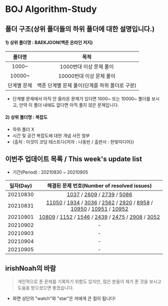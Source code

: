 # BOJ Algorithm-Study

## 폴더 구조(상위 폴더들의 하위 폴더에 대한 설명입니다.)
#### 1) 상위 폴더명 : BAEKJOON(백준 온라인 저지)

|   폴더명   |                      목적                       |     
| :------: | :-----------------------------------------------:|
| 1000~ |                1000번대 이상 문제 풀이                |
| 10000~ |              10000번대 이상 문제 풀이                |
| 단계별 문제 |   백준 단계별 문제 풀이(단계를 하위 폴더로 구분)   | 

* 단계별 문제에서 아직 안 올라온 문제가 있다면 1000~ 또는 10000~ 폴더를 보시고, 만약 이 폴더 내에도 없다면 아직 풀지 않은 문제입니다.

#### 2) 상위 폴더명 : 복잡도
- 하위 폴더 X
- 시간 및 공간 복잡도에 대한 개념 사진 첨부
- (출처 : 이것이 코딩 테스트다{저자 : 나동빈 / 출판사 : 한빛미디어})

## 이번주 업데이트 목록 / This week's update list
- 기간(Period) : 20210830 ~ 20210905

|   일자(Day)   |                   해결된 문제 번호(Number of resolved issues)                      |  
| :------: | :-----------------------------------------------:|
| 20210830 | [1037](https://github.com/irishNoah/Algorithm-Study/blob/main/BAEKJOON(%EB%B0%B1%EC%A4%80%20%EC%98%A8%EB%9D%BC%EC%9D%B8%20%EC%A0%80%EC%A7%80)/1000%EB%B2%88~/1037.py) / [2609](https://github.com/irishNoah/Algorithm-Study/blob/main/BAEKJOON(%EB%B0%B1%EC%A4%80%20%EC%98%A8%EB%9D%BC%EC%9D%B8%20%EC%A0%80%EC%A7%80)/1000%EB%B2%88~/2609.py) / [2739](https://github.com/irishNoah/Algorithm-Study/blob/main/BAEKJOON(%EB%B0%B1%EC%A4%80%20%EC%98%A8%EB%9D%BC%EC%9D%B8%20%EC%A0%80%EC%A7%80)/1000%EB%B2%88~/2739.py) / [5086](https://github.com/irishNoah/Algorithm-Study/blob/main/BAEKJOON(%EB%B0%B1%EC%A4%80%20%EC%98%A8%EB%9D%BC%EC%9D%B8%20%EC%A0%80%EC%A7%80)/1000%EB%B2%88~/5086.py)|
|  20210831  |  [11050](https://github.com/irishNoah/Algorithm-Study/blob/main/BAEKJOON(%EB%B0%B1%EC%A4%80%20%EC%98%A8%EB%9D%BC%EC%9D%B8%20%EC%A0%80%EC%A7%80)/10000%EB%B2%88~/11050(%EC%9D%B4%ED%95%AD%20%EA%B3%84%EC%88%98%201).py) / [1934](https://github.com/irishNoah/Algorithm-Study/blob/main/BAEKJOON(%EB%B0%B1%EC%A4%80%20%EC%98%A8%EB%9D%BC%EC%9D%B8%20%EC%A0%80%EC%A7%80)/1000%EB%B2%88~/1934(%EC%B5%9C%EC%86%8C%EA%B3%B5%EB%B0%B0%EC%88%98).py) / [3036](https://github.com/irishNoah/Algorithm-Study/blob/main/BAEKJOON(%EB%B0%B1%EC%A4%80%20%EC%98%A8%EB%9D%BC%EC%9D%B8%20%EC%A0%80%EC%A7%80)/1000%EB%B2%88~/3036(%EB%A7%81).py) / [2562](https://github.com/irishNoah/Algorithm-Study/blob/main/BAEKJOON(%EB%B0%B1%EC%A4%80%20%EC%98%A8%EB%9D%BC%EC%9D%B8%20%EC%A0%80%EC%A7%80)/1000%EB%B2%88~/2562(%EC%B5%9C%EB%8C%93%EA%B0%92).py) / [2920](https://github.com/irishNoah/Algorithm-Study/blob/main/BAEKJOON(%EB%B0%B1%EC%A4%80%20%EC%98%A8%EB%9D%BC%EC%9D%B8%20%EC%A0%80%EC%A7%80)/1000%EB%B2%88~/2920(%EC%9D%8C%EA%B3%84).py) / [8958](https://github.com/irishNoah/Algorithm-Study/blob/main/BAEKJOON(%EB%B0%B1%EC%A4%80%20%EC%98%A8%EB%9D%BC%EC%9D%B8%20%EC%A0%80%EC%A7%80)/1000%EB%B2%88~/8958(OX%ED%80%B4%EC%A6%88).py) / [10950](https://github.com/irishNoah/Algorithm-Study/blob/main/BAEKJOON(%EB%B0%B1%EC%A4%80%20%EC%98%A8%EB%9D%BC%EC%9D%B8%20%EC%A0%80%EC%A7%80)/10000%EB%B2%88~/10950(A%2BB%20-%203).py) / [10951](https://github.com/irishNoah/Algorithm-Study/blob/main/BAEKJOON(%EB%B0%B1%EC%A4%80%20%EC%98%A8%EB%9D%BC%EC%9D%B8%20%EC%A0%80%EC%A7%80)/10000%EB%B2%88~/10951(A%2BB%20-%204).py) / [10952](https://github.com/irishNoah/Algorithm-Study/blob/main/BAEKJOON(%EB%B0%B1%EC%A4%80%20%EC%98%A8%EB%9D%BC%EC%9D%B8%20%EC%A0%80%EC%A7%80)/10000%EB%B2%88~/10952(A%2BB%20-5).py) |  
|   20210901   |[10809](https://github.com/irishNoah/Algorithm-Study/blob/main/BAEKJOON(%EB%B0%B1%EC%A4%80%20%EC%98%A8%EB%9D%BC%EC%9D%B8%20%EC%A0%80%EC%A7%80)/10000%EB%B2%88~/10809(%EC%95%8C%ED%8C%8C%EB%B2%B3%20%EC%B0%BE%EA%B8%B0).py) / [1152](https://github.com/irishNoah/Algorithm-Study/blob/main/BAEKJOON(%EB%B0%B1%EC%A4%80%20%EC%98%A8%EB%9D%BC%EC%9D%B8%20%EC%A0%80%EC%A7%80)/1000%EB%B2%88~/1152(%EB%8B%A8%EC%96%B4%EC%9D%98%20%EA%B0%9C%EC%88%98).py) / [1546](https://github.com/irishNoah/Algorithm-Study/blob/main/BAEKJOON(%EB%B0%B1%EC%A4%80%20%EC%98%A8%EB%9D%BC%EC%9D%B8%20%EC%A0%80%EC%A7%80)/1000%EB%B2%88~/1546(%ED%8F%89%EA%B7%A0).py) / [2439](https://github.com/irishNoah/Algorithm-Study/blob/main/BAEKJOON(%EB%B0%B1%EC%A4%80%20%EC%98%A8%EB%9D%BC%EC%9D%B8%20%EC%A0%80%EC%A7%80)/1000%EB%B2%88~/2439(%EB%B3%84%20%EC%B0%8D%EA%B8%B0%20-%202).py) / [2475](https://github.com/irishNoah/Algorithm-Study/blob/main/BAEKJOON(%EB%B0%B1%EC%A4%80%20%EC%98%A8%EB%9D%BC%EC%9D%B8%20%EC%A0%80%EC%A7%80)/1000%EB%B2%88~/2475(%EA%B2%80%EC%A6%9D%EC%88%98).py) / [2908](https://github.com/irishNoah/Algorithm-Study/blob/main/BAEKJOON(%EB%B0%B1%EC%A4%80%20%EC%98%A8%EB%9D%BC%EC%9D%B8%20%EC%A0%80%EC%A7%80)/1000%EB%B2%88~/2908(%EC%83%81%EC%88%98).py) / [3052](https://github.com/irishNoah/Algorithm-Study/blob/main/BAEKJOON(%EB%B0%B1%EC%A4%80%20%EC%98%A8%EB%9D%BC%EC%9D%B8%20%EC%A0%80%EC%A7%80)/1000%EB%B2%88~/3052(%EB%82%98%EB%A8%B8%EC%A7%80).py)|  
|   20210902   |                   -                       |
|   20210903   |                   -                       |
|   20210904   |                   -                       |
|   20210905   |                   -                       |




## irishNoah의 바람
> 개인적으로 푼 문제를 기록하기 위함도 있지만, 많은 분들이 제가 푼 것을 보시고 도움을 받으셨으면 좋겠습니다.
- 화면 상단의 "watch"와 "star"은 저에게 큰 힘이 됩니다!
